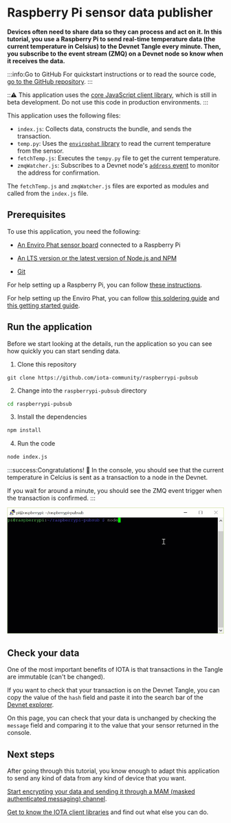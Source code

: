 # Raspberry Pi sensor data publisher

**Devices often need to share data so they can process and act on it. In this tutorial, you use a Raspberry Pi to send real-time temperature data (the current temperature in Celsius) to the Devnet Tangle every minute. Then, you subscribe to the event stream (ZMQ) on a Devnet node so know when it receives the data.**

:::info:Go to GitHub
For quickstart instructions or to read the source code, [go to the GitHub repository](https://github.com/iota-community/raspberrypi-pubsub).
:::

:::warning:
This application uses the [core JavaScript client library](root://core/1.0/overview.md), which is still in beta development. Do not use this code in production environments.
:::

This application uses the following files:

- `index.js`: Collects data, constructs the bundle, and sends the transaction.
- `temp.py`: Uses the [`envirophat` library](https://learn.pimoroni.com/tutorial/sandyj/getting-started-with-enviro-phat) to read the current temperature from the sensor.
- `fetchTemp.js`: Executes the `tempy.py` file to get the current temperature.
- `zmqWatcher.js`: Subscribes to a Devnet node's [`address` event](root://iri/1.0/references/zmq-events.md#address) to monitor the address for confirmation.

The `fetchTemp.js` and `zmqWatcher.js` files are exported as modules and called from the `index.js` file.

## Prerequisites

To use this application, you need the following:

- [An Enviro Phat sensor board](https://shop.pimoroni.com/products/enviro-phat) connected to a Raspberry Pi

- [An LTS version or the latest version of Node.js and NPM](https://nodejs.org/en/download/)

- [Git](https://git-scm.com/download/linux)

For help setting up a Raspberry Pi, you can follow [these instructions](https://medium.com/@lambtho/raspberry-setup-dcb23e8ba88).

For help setting up the Enviro Phat, you can follow [this soldering guide](https://learn.pimoroni.com/tutorial/sandyj/soldering-phats) and [this getting started guide](https://learn.pimoroni.com/tutorial/sandyj/getting-started-with-enviro-phat).

## Run the application

Before we start looking at the details, run the application so you can see how quickly you can start sending data.

1. Clone this repository

  ```
  git clone https://github.com/iota-community/raspberrypi-pubsub
  ```

2. Change into the `raspberrypi-pubsub` directory

  ```bash
  cd raspberrypi-pubsub
  ```

3. Install the dependencies

  ```bash
  npm install
  ```

4. Run the code

  ```bash
  node index.js
  ```

:::success:Congratulations! :tada:
In the console, you should see that the current temperature in Celcius is sent as a transaction to a node in the Devnet.

If you wait for around a minute, you should see the ZMQ event trigger when the transaction is confirmed.
:::

![Response data](../images/raspberrypi-pubsub.gif)

## Check your data

One of the most important benefits of IOTA is that transactions in the Tangle are immutable (can't be changed).

If you want to check that your transaction is on the Devnet Tangle, you can copy the value of the `hash` field and paste it into the search bar of the [Devnet explorer](https://utils.iota.org/).

On this page, you can check that your data is unchanged by checking the `message` field and comparing it to the value that your sensor returned in the console.
 
## Next steps

After going through this tutorial, you know enough to adapt this application to send any kind of data from any kind of device that you want.

[Start encrypting your data and sending it through a MAM (masked authenticated messaging) channel](../mam-watcher/overview.md).

[Get to know the IOTA client libraries](root://client-libraries/1.0/overview.md) and find out what else you can do.

